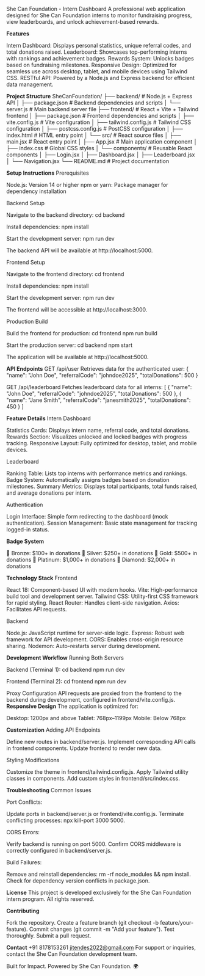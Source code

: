 She Can Foundation - Intern Dashboard
A professional web application designed for She Can Foundation interns to monitor fundraising progress, view leaderboards, and unlock achievement-based rewards.

**Features**

Intern Dashboard: Displays personal statistics, unique referral codes, and total donations raised.
Leaderboard: Showcases top-performing interns with rankings and achievement badges.
Rewards System: Unlocks badges based on fundraising milestones.
Responsive Design: Optimized for seamless use across desktop, tablet, and mobile devices using Tailwind CSS.
RESTful API: Powered by a Node.js and Express backend for efficient data management.

**Project Structure**
SheCanFoundation/
├── backend/                 # Node.js + Express API
│   ├── package.json         # Backend dependencies and scripts
│   └── server.js           # Main backend server file
├── frontend/                # React + Vite + Tailwind frontend
│   ├── package.json         # Frontend dependencies and scripts
│   ├── vite.config.js       # Vite configuration
│   ├── tailwind.config.js   # Tailwind CSS configuration
│   ├── postcss.config.js    # PostCSS configuration
│   ├── index.html           # HTML entry point
│   └── src/                # React source files
│       ├── main.jsx         # React entry point
│       ├── App.jsx          # Main application component
│       ├── index.css        # Global CSS styles
│       └── components/      # Reusable React components
│           ├── Login.jsx
│           ├── Dashboard.jsx
│           ├── Leaderboard.jsx
│           └── Navigation.jsx
└── README.md               # Project documentation

**Setup Instructions**
Prerequisites

Node.js: Version 14 or higher
npm or yarn: Package manager for dependency installation

Backend Setup

Navigate to the backend directory:
cd backend


Install dependencies:
npm install


Start the development server:
npm run dev

The backend API will be available at http://localhost:5000.


Frontend Setup

Navigate to the frontend directory:
cd frontend


Install dependencies:
npm install


Start the development server:
npm run dev

The frontend will be accessible at http://localhost:3000.


Production Build

Build the frontend for production:
cd frontend
npm run build


Start the production server:
cd backend
npm start

The application will be available at http://localhost:5000.


**API Endpoints**
GET /api/user
Retrieves data for the authenticated user:
{
  "name": "John Doe",
  "referralCode": "johndoe2025",
  "totalDonations": 500
}

GET /api/leaderboard
Fetches leaderboard data for all interns:
[
  {
    "name": "John Doe",
    "referralCode": "johndoe2025",
    "totalDonations": 500
  },
  {
    "name": "Jane Smith",
    "referralCode": "janesmith2025",
    "totalDonations": 450
  }
]

**Feature Details**
Intern Dashboard

Statistics Cards: Displays intern name, referral code, and total donations.
Rewards Section: Visualizes unlocked and locked badges with progress tracking.
Responsive Layout: Fully optimized for desktop, tablet, and mobile devices.

Leaderboard

Ranking Table: Lists top interns with performance metrics and rankings.
Badge System: Automatically assigns badges based on donation milestones.
Summary Metrics: Displays total participants, total funds raised, and average donations per intern.

Authentication

Login Interface: Simple form redirecting to the dashboard (mock authentication).
Session Management: Basic state management for tracking logged-in status.

**Badge System**

🥉 Bronze: $100+ in donations
🥈 Silver: $250+ in donations
🥇 Gold: $500+ in donations
💎 Platinum: $1,000+ in donations
💠 Diamond: $2,000+ in donations

**Technology Stack**
Frontend

React 18: Component-based UI with modern hooks.
Vite: High-performance build tool and development server.
Tailwind CSS: Utility-first CSS framework for rapid styling.
React Router: Handles client-side navigation.
Axios: Facilitates API requests.

Backend

Node.js: JavaScript runtime for server-side logic.
Express: Robust web framework for API development.
CORS: Enables cross-origin resource sharing.
Nodemon: Auto-restarts server during development.

**Development Workflow**
Running Both Servers

Backend (Terminal 1):
cd backend
npm run dev


Frontend (Terminal 2):
cd frontend
npm run dev



Proxy Configuration
API requests are proxied from the frontend to the backend during development, configured in frontend/vite.config.js.
**Responsive Design**
The application is optimized for:

Desktop: 1200px and above
Tablet: 768px–1199px
Mobile: Below 768px

**Customization**
Adding API Endpoints

Define new routes in backend/server.js.
Implement corresponding API calls in frontend components.
Update frontend to render new data.

Styling Modifications

Customize the theme in frontend/tailwind.config.js.
Apply Tailwind utility classes in components.
Add custom styles in frontend/src/index.css.

**Troubleshooting**
Common Issues

Port Conflicts:

Update ports in backend/server.js or frontend/vite.config.js.
Terminate conflicting processes: npx kill-port 3000 5000.


CORS Errors:

Verify backend is running on port 5000.
Confirm CORS middleware is correctly configured in backend/server.js.


Build Failures:

Remove and reinstall dependencies: rm -rf node_modules && npm install.
Check for dependency version conflicts in package.json.



**License**
This project is developed exclusively for the She Can Foundation intern program. All rights reserved.

**Contributing**

Fork the repository.
Create a feature branch (git checkout -b feature/your-feature).
Commit changes (git commit -m "Add your feature").
Test thoroughly.
Submit a pull request.

**Contact**
+91 8178153261
jitendes2022@gmail.com 
For support or inquiries, contact the She Can Foundation development team.

Built for Impact. Powered by She Can Foundation. 🌍
